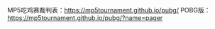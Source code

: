 MP5吃鸡赛裁判表：https://mp5tournament.github.io/pubg/
POBG版：https://mp5tournament.github.io/pubg/?name=pager
